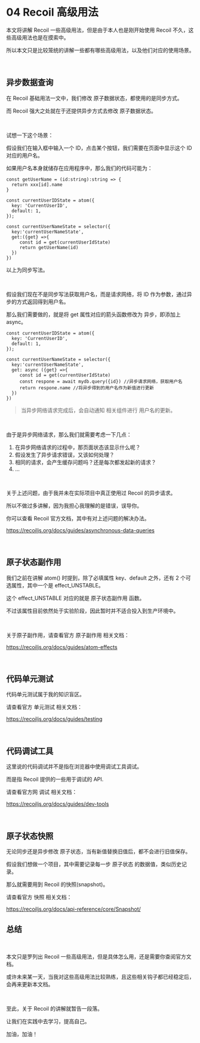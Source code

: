 # 04 Recoil 高级用法

本文将讲解 Recoil 一些高级用法，但是由于本人也是刚开始使用 Recoil 不久，这些高级用法也是在摸索中。

所以本文只是比较笼统的讲解一些都有哪些高级用法，以及他们对应的使用场景。



<br>

## 异步数据查询

在 Recoil 基础用法一文中，我们修改 原子数据状态，都使用的是同步方式。

而 Recoil 强大之处就在于还提供异步方式去修改 原子数据状态。



<br>

试想一下这个场景：

假设我们在输入框中输入一个 ID，点击某个按钮，我们需要在页面中显示这个 ID 对应的用户名。

如果用户名本身就储存在应用程序中，那么我们的代码可能为：

```
const getUserName = (id:string):string => {
  return xxx[id].name
}

const currentUserIDState = atom({
  key: 'CurrentUserID',
  default: 1,
});

const currentUserNameState = selector({
  key:'currentUserNameState',
  get:({get} =>{
     const id = get(currentUserIdState)
     return getUserName(id)
  })
})
```

以上为同步写法。



<br>

假设我们现在不是同步写法获取用户名，而是请求网络，将 ID 作为参数，通过异步的方式返回得到用户名。

那么我们需要做的，就是将 get 属性对应的箭头函数修改为 异步，即添加上 async。

```
const currentUserIDState = atom({
  key: 'CurrentUserID',
  default: 1,
});

const currentUserNameState = selector({
  key:'currentUserNameState',
  get: async ({get} =>{
     const id = get(currentUserIdState)
     const respone = await mydb.query({id}) //异步请求网络，获取用户名
     return respone.name //将异步得到的用户名作为新值进行更新
  })
})
```

> 当异步网络请求完成后，会自动通知 相关组件进行 用户名的更新。



<br>

由于是异步网络请求，那么我们就需要考虑一下几点：

1. 在异步网络请求的过程中，那页面状态该显示什么呢？
2. 假设发生了异步请求错误，又该如何处理？
3. 相同的请求，会产生缓存问题吗？还是每次都发起新的请求？
4. ...



<br>

关于上述问题，由于我并未在实际项目中真正使用过 Recoil 的异步请求。

所以不做过多讲解，因为我担心我理解的是错误，误导你。

你可以查看 Recoil 官方文档，其中有对上述问题的解决办法。

https://recoiljs.org/docs/guides/asynchronous-data-queries



<br>

## 原子状态副作用

我们之前在讲解 atom() 时提到，除了必填属性 key、default 之外，还有 2 个可选属性，其中一个是 effect_UNSTABLE。

这个 effect_UNSTABLE 对应的就是 原子状态副作用 函数。

不过该属性目前依然处于实验阶段，因此暂时并不适合投入到生产环境中。



<br>

关于原子副作用，请查看官方 原子副作用 相关文档：

https://recoiljs.org/docs/guides/atom-effects



<br>

## 代码单元测试

代码单元测试属于我的知识盲区。

请查看官方 单元测试 相关文档：

https://recoiljs.org/docs/guides/testing



<br>

## 代码调试工具

这里说的代码调试并不是指在浏览器中使用调试工具调试。

而是指 Recoil 提供的一些用于调试的 API.

请查看官方网 调试 相关文档：

https://recoiljs.org/docs/guides/dev-tools



<br>

## 原子状态快照

无论同步还是异步修改 原子状态，当有新值替换旧值后，都不会进行旧值保存。

假设我们想做一个项目，其中需要记录每一步 原子状态 的数据值，类似历史记录。

那么就需要用到 Recoil 的快照(snapshot)。

请查看官方 快照 相关文档：

https://recoiljs.org/docs/api-reference/core/Snapshot/



## 总结

<br>

本文只是罗列出 Recoil 一些高级用法，但是具体怎么用，还是需要你查阅官方文档。

或许未来某一天，当我对这些高级用法比较熟练，且这些相关钩子都已经稳定后，会再来更新本文档。



<br>

至此，关于 Recoil 的讲解就暂告一段落。

让我们在实践中去学习，提高自己。

加油，加油！